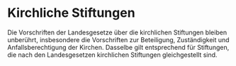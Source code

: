 # Kirchliche Stiftungen

Die Vorschriften der Landesgesetze über die kirchlichen Stiftungen bleiben unberührt, insbesondere die Vorschriften zur Beteiligung, Zuständigkeit und Anfallsberechtigung der Kirchen. Dasselbe gilt entsprechend für Stiftungen, die nach den Landesgesetzen kirchlichen Stiftungen gleichgestellt sind. 

